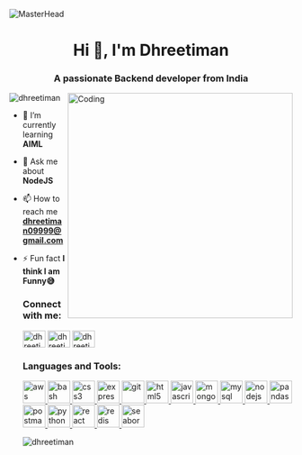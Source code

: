 ![MasterHead](https://github.blog/wp-content/uploads/2021/01/102393310-07478b80-3f8d-11eb-84eb-392d555ebd29.png?resize=1200%2C630)
<h1 align="center">Hi 👋, I'm Dhreetiman</h1>
<h3 align="center">A passionate Backend developer from India</h3>
<img align="right" alt="Coding" width="400" src="https://mir-s3-cdn-cf.behance.net/project_modules/disp/1e166b113111309.60217f715c007.gif">

<p align="left"> <img src="https://komarev.com/ghpvc/?username=dhreetiman&label=Profile%20views&color=0e75b6&style=flat" alt="dhreetiman" /> </p>

- 🌱 I’m currently learning **AIML**

- 💬 Ask me about **NodeJS**

- 📫 How to reach me **dhreetiman09999@gmail.com**

- ⚡ Fun fact **I think I am Funny😅**

    <h3 align="left">Connect with me:</h3>
    <p align="left">
        <a href="https://linkedin.com/in/dhreetiman-prasad-19a258211" target="blank"><img align="center"
                src="https://www.svgrepo.com/show/922/linkedin.svg"
                alt="dhreetiman-prasad-19a258211" height="30" width="40" /></a>
        <a href="https://www.hackerrank.com/dhreetiman09999" target="blank"><img align="center"
                src="https://cdn.worldvectorlogo.com/logos/hackerrank.svg"
                alt="dhreetiman09999" height="30" width="40" /></a>
        <a href="https://www.leetcode.com/dhreetiman09999" target="blank"><img align="center"
                src="https://www.svgrepo.com/show/306328/leetcode.svg"
                alt="dhreetiman09999" height="30" width="40" /></a>
    </p>

    <h3 align="left">Languages and Tools:</h3>
    <p align="left"> <a href="https://aws.amazon.com" target="_blank" rel="noreferrer"> <img
                src="https://upload.wikimedia.org/wikipedia/commons/thumb/9/93/Amazon_Web_Services_Logo.svg/1024px-Amazon_Web_Services_Logo.svg.png"
                alt="aws" width="40" height="40" /> </a> <a href="https://www.gnu.org/software/bash/" target="_blank"
            rel="noreferrer"> <img src="https://www.vectorlogo.zone/logos/gnu_bash/gnu_bash-icon.svg" alt="bash"
                width="40" height="40" /> </a> <a href="https://www.w3schools.com/css/" target="_blank"
            rel="noreferrer"> <img
                src="https://upload.wikimedia.org/wikipedia/commons/thumb/3/3d/CSS.3.svg/1200px-CSS.3.svg.png"
                alt="css3" width="40" height="40" /> </a> <a href="https://expressjs.com" target="_blank"
            rel="noreferrer"> <img
                src="https://w7.pngwing.com/pngs/925/447/png-transparent-express-js-node-js-javascript-mongodb-node-js-text-trademark-logo.png"
                alt="express" width="40" height="40" /> </a> <a href="https://git-scm.com/" target="_blank"
            rel="noreferrer"> <img src="https://www.vectorlogo.zone/logos/git-scm/git-scm-icon.svg" alt="git" width="40"
                height="40" /> </a> <a href="https://www.w3.org/html/" target="_blank" rel="noreferrer"> <img
                src="https://upload.wikimedia.org/wikipedia/commons/thumb/6/61/HTML5_logo_and_wordmark.svg/2048px-HTML5_logo_and_wordmark.svg.png"
                alt="html5" width="40" height="40" /> </a> <a
            href="https://developer.mozilla.org/en-US/docs/Web/JavaScript" target="_blank" rel="noreferrer"> <img
                src="https://upload.wikimedia.org/wikipedia/commons/thumb/9/99/Unofficial_JavaScript_logo_2.svg/2048px-Unofficial_JavaScript_logo_2.svg.png"
                alt="javascript" width="40" height="40" /> </a> <a href="https://www.mongodb.com/" target="_blank"
            rel="noreferrer"> <img
                src="https://www.svgviewer.dev/static-svgs/34566/mongodb.svg"
                alt="mongodb" width="40" height="40" /> </a> <a href="https://www.mysql.com/" target="_blank"
            rel="noreferrer"> <img
                src="https://icons-for-free.com/download-icon-development+logo+mysql+icon-1320184807686758112_512.png"
                alt="mysql" width="40" height="40" /> </a> <a href="https://nodejs.org" target="_blank"
            rel="noreferrer"> <img
                src="https://upload.wikimedia.org/wikipedia/commons/thumb/d/d9/Node.js_logo.svg/2560px-Node.js_logo.svg.png"
                alt="nodejs" width="40" height="40" /> </a> <a href="https://pandas.pydata.org/" target="_blank"
            rel="noreferrer"> <img
                src="https://upload.wikimedia.org/wikipedia/commons/thumb/2/22/Pandas_mark.svg/1200px-Pandas_mark.svg.png"
                alt="pandas" width="40" height="40" /> </a> <a href="https://postman.com" target="_blank"
            rel="noreferrer"> <img src="https://www.vectorlogo.zone/logos/getpostman/getpostman-icon.svg" alt="postman"
                width="40" height="40" /> </a> <a href="https://www.python.org" target="_blank" rel="noreferrer"> <img
                src="https://upload.wikimedia.org/wikipedia/commons/thumb/c/c3/Python-logo-notext.svg/1869px-Python-logo-notext.svg.png"
                alt="python" width="40" height="40" /> </a> <a href="https://reactjs.org/" target="_blank"
            rel="noreferrer"> <img
                src="https://upload.wikimedia.org/wikipedia/commons/thumb/a/a7/React-icon.svg/2300px-React-icon.svg.png"
                alt="react" width="40" height="40" /> </a> <a href="https://redis.io" target="_blank" rel="noreferrer">
            <img src="https://cdn.freebiesupply.com/logos/thumbs/2x/redis-logo.png"
                alt="redis" width="40" height="40" /> </a> </a> <a href="https://seaborn.pydata.org/" target="_blank"
            rel="noreferrer"> <img src="https://seaborn.pydata.org/_images/logo-mark-lightbg.svg" alt="seaborn"
                width="40" height="40" /> </a> </p>

    <p><img align="center" src="https://github-readme-streak-stats.herokuapp.com/?user=dhreetiman&" alt="dhreetiman" />
    </p>

